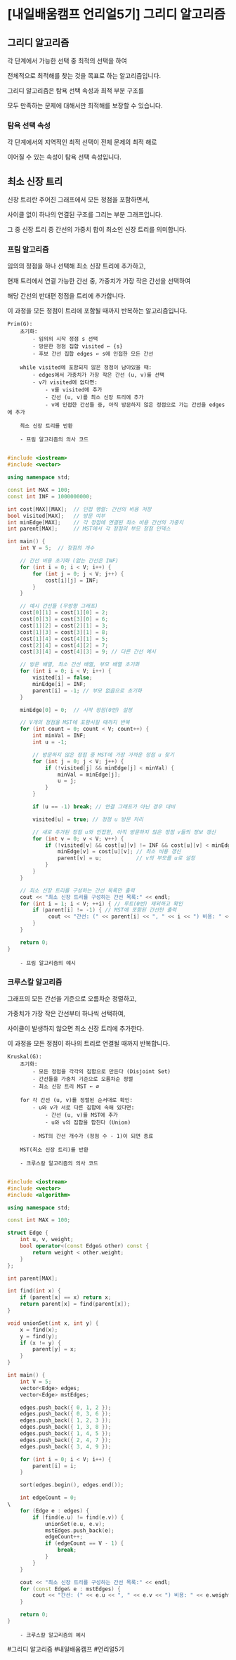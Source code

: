 # [내일배움캠프 언리얼5기] 그리디 알고리즘

## 그리디 알고리즘

각 단계에서 가능한 선택 중 최적의 선택을 하여

전체적으로 최적해를 찾는 것을 목표로 하는 알고리즘입니다.

그리디 알고리즘은 탐욕 선택 속성과 최적 부분 구조를

모두 만족하는 문제에 대해서만 최적해를 보장할 수 있습니다.

### 탐욕 선택 속성

각 단계에서의 지역적인 최적 선택이 전체 문제의 최적 해로

이어질 수 있는 속성이 탐욕 선택 속성입니다.

## 최소 신장 트리

신장 트리란 주어진 그래프에서 모든 정점을 포함하면서,

사이클 없이 하나의 연결된 구조를 그리는 부분 그래프입니다.

그 중 신장 트리 중 간선의 가중치 합이 최소인 신장 트리를 의미합니다.

### 프림 알고리즘

임의의 정점을 하나 선택해 최소 신장 트리에 추가하고,

현재 트리에서 연결 가능한 간선 중, 가중치가 가장 작은 간선을 선택하여

해당 간선의 반대편 정점을 트리에 추가합니다.

이 과정을 모든 정점이 트리에 포함될 때까지 반복하는 알고리즘입니다.

```
Prim(G):
    초기화:
        - 임의의 시작 정점 s 선택
        - 방문한 정점 집합 visited ← {s}
        - 후보 간선 집합 edges ← s에 인접한 모든 간선

    while visited에 포함되지 않은 정점이 남아있을 때:
        - edges에서 가중치가 가장 작은 간선 (u, v)를 선택
        - v가 visited에 없다면:
            - v를 visited에 추가
            - 간선 (u, v)를 최소 신장 트리에 추가
            - v에 인접한 간선들 중, 아직 방문하지 않은 정점으로 가는 간선을 edges에 추가

    최소 신장 트리를 반환
```
		- 프림 알고리즘의 의사 코드

```cpp

#include <iostream>
#include <vector>

using namespace std;

const int MAX = 100;
const int INF = 1000000000;

int cost[MAX][MAX];  // 인접 행렬: 간선의 비용 저장
bool visited[MAX];   // 방문 여부
int minEdge[MAX];    // 각 정점에 연결된 최소 비용 간선의 가중치
int parent[MAX];     // MST에서 각 정점의 부모 정점 인덱스

int main() {
    int V = 5;  // 정점의 개수

    // 간선 비용 초기화 (없는 간선은 INF)
    for (int i = 0; i < V; i++) {
        for (int j = 0; j < V; j++) {
            cost[i][j] = INF;
        }
    }

    // 예시 간선들 (무방향 그래프)
    cost[0][1] = cost[1][0] = 2;
    cost[0][3] = cost[3][0] = 6;
    cost[1][2] = cost[2][1] = 3;
    cost[1][3] = cost[3][1] = 8;
    cost[1][4] = cost[4][1] = 5;
    cost[2][4] = cost[4][2] = 7;
    cost[3][4] = cost[4][3] = 9; // 다른 간선 예시

    // 방문 배열, 최소 간선 배열, 부모 배열 초기화
    for (int i = 0; i < V; i++) {
        visited[i] = false;
        minEdge[i] = INF;
        parent[i] = -1; // 부모 없음으로 초기화
    }

    minEdge[0] = 0;  // 시작 정점(0번) 설정

    // V개의 정점을 MST에 포함시킬 때까지 반복
    for (int count = 0; count < V; count++) {
        int minVal = INF;
        int u = -1;

        // 방문하지 않은 정점 중 MST에 가장 가까운 정점 u 찾기
        for (int j = 0; j < V; j++) {
            if (!visited[j] && minEdge[j] < minVal) {
                minVal = minEdge[j];
                u = j;
            }
        }

        if (u == -1) break; // 연결 그래프가 아닌 경우 대비

        visited[u] = true; // 정점 u 방문 처리

        // 새로 추가된 정점 u와 인접한, 아직 방문하지 않은 정점 v들의 정보 갱신
        for (int v = 0; v < V; v++) {
            if (!visited[v] && cost[u][v] != INF && cost[u][v] < minEdge[v]) {
                minEdge[v] = cost[u][v]; // 최소 비용 갱신
                parent[v] = u;           // v의 부모를 u로 설정
            }
        }
    }

    // 최소 신장 트리를 구성하는 간선 목록만 출력
    cout << "최소 신장 트리를 구성하는 간선 목록:" << endl;
    for (int i = 1; i < V; ++i) { // 루트(0번) 제외하고 확인
        if (parent[i] != -1) { // MST에 포함된 간선만 출력
             cout << "간선: (" << parent[i] << ", " << i << ") 비용: " << cost[parent[i]][i] << endl;
        }
    }

    return 0;
}
```
		- 프림 알고리즘의 얘시


### 크루스칼 알고리즘

그래프의 모든 간선을 기준으로 오름차순 정렬하고, 

가중치가 가장 작은 간선부터 하나씩 선택하여,

사이클이 발생하지 않으면 최소 신장 트리에 추가한다.

이 과정을 모든 정점이 하나의 트리로 연결될 때까지 반복합니다.

```
Kruskal(G):
    초기화:
        - 모든 정점을 각각의 집합으로 만든다 (Disjoint Set)
        - 간선들을 가중치 기준으로 오름차순 정렬
        - 최소 신장 트리 MST ← ∅

    for 각 간선 (u, v)를 정렬된 순서대로 확인:
        - u와 v가 서로 다른 집합에 속해 있다면:
            - 간선 (u, v)를 MST에 추가
            - u와 v의 집합을 합친다 (Union)

        - MST의 간선 개수가 (정점 수 - 1)이 되면 종료

    MST(최소 신장 트리)를 반환
```

		- 크루스칼 알고리즘의 의사 코드

```cpp

#include <iostream>
#include <vector>
#include <algorithm>

using namespace std;

const int MAX = 100;

struct Edge {
    int u, v, weight;
    bool operator<(const Edge& other) const {
        return weight < other.weight;
    }
};

int parent[MAX];

int find(int x) {
    if (parent[x] == x) return x;
    return parent[x] = find(parent[x]);
}

void unionSet(int x, int y) {
    x = find(x);
    y = find(y);
    if (x != y) {
        parent[y] = x;
    }
}

int main() {
    int V = 5;
    vector<Edge> edges;
    vector<Edge> mstEdges;

    edges.push_back({ 0, 1, 2 });
    edges.push_back({ 0, 3, 6 });
    edges.push_back({ 1, 2, 3 });
    edges.push_back({ 1, 3, 8 });
    edges.push_back({ 1, 4, 5 });
    edges.push_back({ 2, 4, 7 });
    edges.push_back({ 3, 4, 9 });

    for (int i = 0; i < V; i++) {
        parent[i] = i;
    }

    sort(edges.begin(), edges.end());

    int edgeCount = 0;
\
    for (Edge e : edges) {
        if (find(e.u) != find(e.v)) {
            unionSet(e.u, e.v);
            mstEdges.push_back(e);
            edgeCount++;
            if (edgeCount == V - 1) {
                break;
            }
        }
    }

    cout << "최소 신장 트리를 구성하는 간선 목록:" << endl;
    for (const Edge& e : mstEdges) {
        cout << "간선: (" << e.u << ", " << e.v << ") 비용: " << e.weight << endl;
    }

    return 0;
}
```

		- 크루스칼 알고리즘의 예시

#그리디 알고리즘 #내일배움캠프 #언리얼5기
